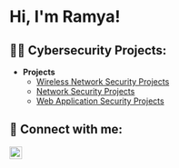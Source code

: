<h1>Hi, I'm Ramya!</h1>

<h2>👨‍💻 Cybersecurity Projects:</h2>
<ul>
  <li><b>Projects</b>
    <ul>
      <li><a href="https://github.com/rbakka1/Wireless-network-security/tree/main">Wireless Network Security Projects</a></li>
      <li><a href="https://github.com/rbakka1/Network-security/tree/main">Network Security Projects</a></li>
      <li><a href="https://github.com/rbakka1/Web-application-security">Web Application Security Projects</a></li>
    </ul>
  </li>
</ul>

<h2> 🤳 Connect with me:</h2>


[<img align="left" alt="Ramyasree Bakka | LinkedIn" width="22px" src="https://cdn.jsdelivr.net/npm/simple-icons@v3/icons/linkedin.svg" />][linkedin]




[linkedin]: https://www.linkedin.com/in/ramyasree-bakka-34b92b247

<!--
**rbakka1/rbakka1** is a ✨ _special_ ✨ repository because its `README.md` (this file) appears on your GitHub profile.

Here are some ideas to get you started:

- 🔭 I’m currently working on ...
- 🌱 I’m currently learning ...
- 👯 I’m looking to collaborate on ...
- 🤔 I’m looking for help with ...
- 💬 Ask me about ...
- 📫 How to reach me: ...
- 😄 Pronouns: ...
- ⚡ Fun fact: ...
-->
